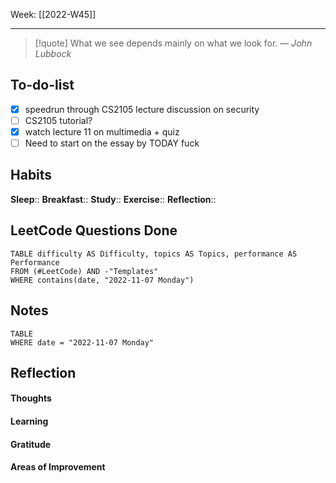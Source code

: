 Week: [[2022-W45]]
- - -
>[!quote]
> What we see depends mainly on what we look for.
> — <cite>John Lubbock</cite>

## To-do-list
- [x] speedrun through CS2105 lecture discussion on security
- [ ] CS2105 tutorial?
- [x] watch lecture 11 on multimedia + quiz
- [ ] Need to start on the essay by TODAY fuck

## Habits
**Sleep**:: 
**Breakfast**::
**Study**:: 
**Exercise**:: 
**Reflection**:: 

## LeetCode Questions Done
```dataview
TABLE difficulty AS Difficulty, topics AS Topics, performance AS Performance
FROM (#LeetCode) AND -"Templates"
WHERE contains(date, "2022-11-07 Monday") 
```

## Notes
```dataview
TABLE
WHERE date = "2022-11-07 Monday"
```

## Reflection
#### Thoughts 
#### Learning 
#### Gratitude
#### Areas of Improvement